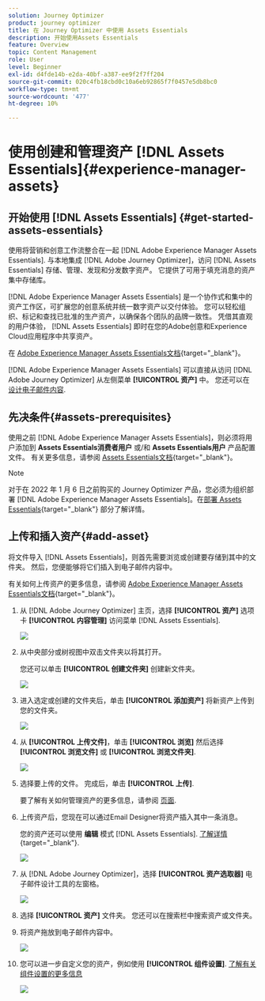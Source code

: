 ```yaml
---
solution: Journey Optimizer
product: journey optimizer
title: 在 Journey Optimizer 中使用 Assets Essentials
description: 开始使用Assets Essentials
feature: Overview
topic: Content Management
role: User
level: Beginner
exl-id: d4fde14b-e2da-40bf-a387-ee9f2f7ff204
source-git-commit: 020c4fb18cbd0c10a6eb92865f7f0457e5db8bc0
workflow-type: tm+mt
source-wordcount: '477'
ht-degree: 10%

---
```


# 使用创建和管理资产 [!DNL Assets Essentials]{#experience-manager-assets}

## 开始使用 [!DNL Assets Essentials] {#get-started-assets-essentials}

使用将营销和创意工作流整合在一起 [!DNL Adobe Experience Manager Assets Essentials]. 与本地集成 [!DNL Adobe Journey Optimizer]，访问 [!DNL Assets Essentials] 存储、管理、发现和分发数字资产。 它提供了可用于填充消息的资产集中存储库。

[!DNL Adobe Experience Manager Assets Essentials] 是一个协作式和集中的资产工作区，可扩展您的创意系统并统一数字资产以交付体验。 您可以轻松组织、标记和查找已批准的生产资产，以确保各个团队的品牌一致性。 凭借其直观的用户体验， [!DNL Assets Essentials] 即时在您的Adobe创意和Experience Cloud应用程序中共享资产。

在 [Adobe Experience Manager Assets Essentials文档](https://experienceleague.adobe.com/docs/experience-manager-assets-essentials/help/introduction.html){target=&quot;_blank&quot;}。

[!DNL Adobe Experience Manager Assets Essentials] 可以直接从访问 [!DNL Adobe Journey Optimizer] 从左侧菜单 **[!UICONTROL 资产]** 中。 您还可以在 [设计电子邮件内容](get-started-email-design.md).

## 先决条件{#assets-prerequisites}

使用之前 [!DNL Adobe Experience Manager Assets Essentials]，则必须将用户添加到 **Assets Essentials消费者用户** 或/和 **Assets Essentials用户** 产品配置文件。 有关更多信息，请参阅 [Assets Essentials文档](https://experienceleague.adobe.com/docs/experience-manager-assets-essentials/help/deploy-administer.html){target=&quot;_blank&quot;}。

>[!NOTE]
>对于在 2022 年 1 月 6 日之前购买的 Journey Optimizer 产品，您必须为组织部署 [!DNL Adobe Experience Manager Assets Essentials]。在[部署 Assets Essentials](https://experienceleague.adobe.com/docs/experience-manager-assets-essentials/help/deploy-administer.html){target=&quot;_blank&quot;} 部分了解详情。

## 上传和插入资产{#add-asset}

将文件导入 [!DNL Assets Essentials]，则首先需要浏览或创建要存储到其中的文件夹。 然后，您便能够将它们插入到电子邮件内容中。

有关如何上传资产的更多信息，请参阅 [Adobe Experience Manager Assets Essentials文档](https://experienceleague.adobe.com/docs/experience-manager-assets-essentials/help/add-delete.html){target=&quot;_blank&quot;}。

1. 从 [!DNL Adobe Journey Optimizer] 主页，选择 **[!UICONTROL 资产]** 选项卡 **[!UICONTROL 内容管理]** 访问菜单 [!DNL Assets Essentials].

   ![](assets/media_library_1.png)

1. 从中央部分或树视图中双击文件夹以将其打开。

   您还可以单击 **[!UICONTROL 创建文件夹]** 创建新文件夹。

   ![](assets/media_library_8.png)

1. 进入选定或创建的文件夹后，单击 **[!UICONTROL 添加资产]** 将新资产上传到您的文件夹。

   ![](assets/media_library_2.png)

1. 从 **[!UICONTROL 上传文件]**，单击 **[!UICONTROL 浏览]** 然后选择 **[!UICONTROL 浏览文件]** 或 **[!UICONTROL 浏览文件夹]**.

   ![](assets/media_library_3.png)

1. 选择要上传的文件。 完成后，单击 **[!UICONTROL 上传]**.

   要了解有关如何管理资产的更多信息，请参阅 [页面](https://experienceleague.adobe.com/docs/experience-manager-assets-essentials/help/manage-organize.html).

1. 上传资产后，您现在可以通过Email Designer将资产插入其中一条消息。

   您的资产还可以使用 **编辑** 模式 [!DNL Assets Essentials]. [了解详情](https://experienceleague.adobe.com/docs/experience-manager-assets-essentials/help/edit-images.html){target=&quot;_blank&quot;}.

   ![](assets/media_library_12.png)

1. 从 [!DNL Adobe Journey Optimizer]，选择 **[!UICONTROL 资产选取器]** 电子邮件设计工具的左窗格。

   ![](assets/media_library_5.png)

1. 选择 **[!UICONTROL 资产]** 文件夹。 您还可以在搜索栏中搜索资产或文件夹。

1. 将资产拖放到电子邮件内容中。

   ![](assets/media_library_6.png)

1. 您可以进一步自定义您的资产，例如使用 **[!UICONTROL 组件设置]**. [了解有关组件设置的更多信息](content-components.md)

   ![](assets/media_library_13.png)

   <!--
    After adding your asset to your email, use the **[!UICONTROL Find similar Stock photos]** option to locate Stock photos that match the content, color, and composition of your image. [Learn more about Adobe Stock](stock.md).

    Note that this option is available for licensed/unlicensed Stock images and images from your Assets folder. 

    ![](assets/media_library_14.png)
    -->